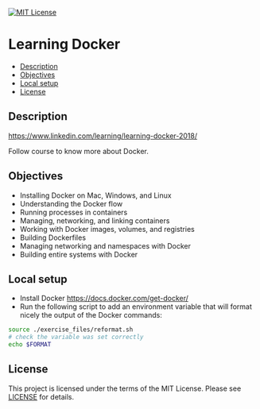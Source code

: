 [![MIT License](https://img.shields.io/badge/License-MIT-green.svg)](LICENSE.md)

# Learning Docker

* [Description](#description)
* [Objectives](#objectives)
* [Local setup](#local-setup)
* [License](#license)

## Description
https://www.linkedin.com/learning/learning-docker-2018/

Follow course to know more about Docker.

## Objectives
- Installing Docker on Mac, Windows, and Linux
- Understanding the Docker flow
- Running processes in containers
- Managing, networking, and linking containers
- Working with Docker images, volumes, and registries
- Building Dockerfiles
- Managing networking and namespaces with Docker
- Building entire systems with Docker

## Local setup
- Install Docker https://docs.docker.com/get-docker/
- Run the following script to add an environment variable that will format nicely the output of the Docker commands:
```bash
source ./exercise_files/reformat.sh
# check the variable was set correctly 
echo $FORMAT 
```

## License
This project is licensed under the terms of the MIT License.
Please see [LICENSE](LICENSE.md) for details.
